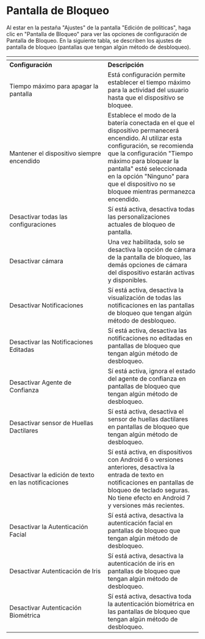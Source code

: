 # Pantalla de Bloqueo

Al estar en la pestaña "Ajustes" de la pantalla "Edición de políticas", haga clic en "Pantalla de Bloqueo" para ver las opciones de configuración de Pantalla de Bloqueo. En la siguiente tabla, se describen los ajustes de pantalla de bloqueo (pantallas que tengan algún método de desbloqueo).

<table data-header-hidden><thead><tr><th width="242"></th><th></th></tr></thead><tbody><tr><td><strong>Configuración</strong></td><td><strong>Descripción</strong></td></tr><tr><td>Tiempo máximo para apagar la pantalla</td><td>Está configuración permite establecer el tiempo máximo para la actividad del usuario hasta que el dispositivo se bloquee.</td></tr><tr><td>Mantener el dispositivo siempre encendido</td><td>Establece el modo de la batería conectada en el que el dispositivo permanecerá encendido. Al utilizar esta configuración, se recomienda que la configuración "Tiempo máximo para bloquear la pantalla" esté seleccionada en la opción "Ninguno" para que el dispositivo no se bloquee mientras permanezca encendido.</td></tr><tr><td>Desactivar todas las configuraciones</td><td>Sí está activa, desactiva todas las personalizaciones actuales de bloqueo de pantalla.</td></tr><tr><td>Desactivar cámara</td><td>Una vez habilitada, solo se desactiva la opción de cámara de la pantalla de bloqueo, las demás opciones de cámara del dispositivo estarán activas y disponibles.</td></tr><tr><td>Desactivar Notificaciones</td><td>Sí está activa, desactiva la visualización de todas las notificaciones en las pantallas de bloqueo que tengan algún método de desbloqueo.</td></tr><tr><td>Desactivar las Notificaciones Editadas</td><td>Sí está activa, desactiva las notificaciones no editadas en pantallas de bloqueo que tengan algún método de desbloqueo.</td></tr><tr><td>Desactivar Agente de Confianza</td><td>Sí está activa, ignora el estado del agente de confianza en pantallas de bloqueo que tengan algún método de desbloqueo.</td></tr><tr><td>Desactivar sensor de Huellas Dactilares</td><td>Sí está activa, desactiva el sensor de huellas dactilares en pantallas de bloqueo que tengan algún método de desbloqueo.</td></tr><tr><td>Desactivar la edición de texto en las notificaciones</td><td>Sí está activa, en dispositivos con Android 6 o versiones anteriores, desactiva la entrada de texto en notificaciones en pantallas de bloqueo de teclado seguras. No tiene efecto en Android 7 y versiones más recientes.</td></tr><tr><td>Desactivar la Autenticación Facial</td><td>Sí está activa, desactiva la autenticación facial en pantallas de bloqueo que tengan algún método de desbloqueo.</td></tr><tr><td>Desactivar Autenticación de Iris</td><td>Sí está activa, desactiva la autenticación de iris en pantallas de bloqueo que tengan algún método de desbloqueo.</td></tr><tr><td>Desactivar Autenticación Biométrica</td><td>Sí está activa, desactiva toda la autenticación biométrica en las pantallas de bloqueo que tengan algún método de desbloqueo.</td></tr></tbody></table>
